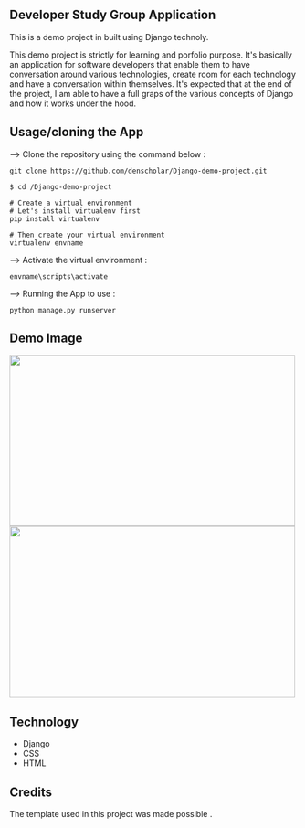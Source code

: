 ## Developer Study Group Application

This is a demo project in built using Django technoly.

This demo project is strictly for learning and porfolio purpose. It's basically an application for software developers that enable them to have conversation around various technologies, create room for each technology and have a conversation within themselves.
It's expected that at the end of the project, I am able to have a full graps of the various concepts of Django and how it works under the hood.

## Usage/cloning the App
--> Clone the repository using the command below :
```
git clone https://github.com/denscholar/Django-demo-project.git

```

```
$ cd /Django-demo-project

# Create a virtual environment
# Let's install virtualenv first
pip install virtualenv

# Then create your virtual environment
virtualenv envname

```

--> Activate the virtual environment :

```
envname\scripts\activate

```
--> Running the App to use :

```
python manage.py runserver

```
## Demo Image 



<p float="left">
  <img src="https://user-images.githubusercontent.com/48631109/191079890-267bd691-c6f7-4f9b-8406-b73855c16655.PNG" width="500" height="300"> 
  <img src="https://user-images.githubusercontent.com/48631109/191079890-267bd691-c6f7-4f9b-8406-b73855c16655.PNG" width="500" height="300">
</p>

## Technology
- Django
- CSS
- HTML

## Credits
The template used in this project was made possible .
